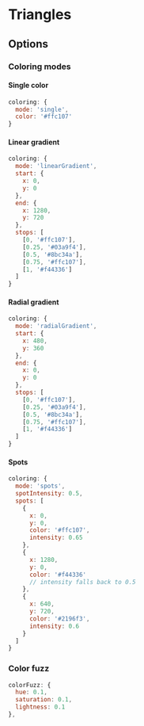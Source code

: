 # Triangles

## Options

### Coloring modes

#### Single color

```js
coloring: {
  mode: 'single',
  color: '#ffc107'
}
```


#### Linear gradient

```js
coloring: {
  mode: 'linearGradient',
  start: {
    x: 0,
    y: 0
  },
  end: {
    x: 1280,
    y: 720
  },
  stops: [
    [0, '#ffc107'],
    [0.25, '#03a9f4'],
    [0.5, '#8bc34a'],
    [0.75, '#ffc107'],
    [1, '#f44336']
  ]
}
```


#### Radial gradient

```js
coloring: {
  mode: 'radialGradient',
  start: {
    x: 480,
    y: 360
  },
  end: {
    x: 0,
    y: 0
  },
  stops: [
    [0, '#ffc107'],
    [0.25, '#03a9f4'],
    [0.5, '#8bc34a'],
    [0.75, '#ffc107'],
    [1, '#f44336']
  ]
}
```


#### Spots

```js
coloring: {
  mode: 'spots',
  spotIntensity: 0.5,
  spots: [
    {
      x: 0,
      y: 0,
      color: '#ffc107',
      intensity: 0.65
    },
    {
      x: 1280,
      y: 0,
      color: '#f44336'
      // intensity falls back to 0.5
    },
    {
      x: 640,
      y: 720,
      color: '#2196f3',
      intensity: 0.6
    }
  ]
}
```

### Color fuzz

```js
colorFuzz: {
  hue: 0.1,
  saturation: 0.1,
  lightness: 0.1
},
```
